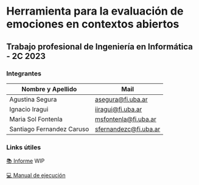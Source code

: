 # Herramienta para la evaluación de emociones en contextos abiertos

## Trabajo profesional de Ingeniería en Informática - 2C 2023



### **Integrantes**

| Nombre y Apellido    | Mail                |
  -------------------- | ------------------- |
  Agustina Segura      | asegura@fi.uba.ar      |
  Ignacio Iragui       | iiragui@fi.uba.ar      |
  Maria Sol Fontenla       | msfontenla@fi.uba.ar      |
  Santiago Fernandez Caruso       | sfernandezc@fi.uba.ar      |



### **Links útiles**

[:books: Informe]() WIP

[:computer: Manual de ejecución](https://trabajo-profesional-grupo-21.github.io/manual-ejecucion/)


